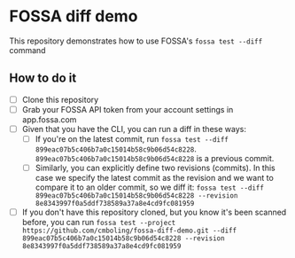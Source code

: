 # FOSSA diff demo

This repository demonstrates how to use FOSSA's `fossa test --diff` command

## How to do it

- [ ] Clone this repository
- [ ] Grab your FOSSA API token from your account settings in app.fossa.com
- [ ] Given that you have the CLI, you can run a diff in these ways:
  - [ ] If you're on the latest commit, run `fossa test --diff 899eac07b5c406b7a0c15014b58c9b06d54c8228`. `899eac07b5c406b7a0c15014b58c9b06d54c8228` is a previous commit.
  - [ ] Similarly, you can explicitly define two revisions (commits). In this case we specify the latest commit as the revision and we want to compare it to an older commit, so we diff it: `fossa test --diff 899eac07b5c406b7a0c15014b58c9b06d54c8228 --revision 8e8343997f0a5ddf738589a37a8e4cd9fc081959`
- [ ] If you don't have this repository cloned, but you know it's been scanned before, you can run `fossa test --project https://github.com/cmboling/fossa-diff-demo.git --diff 899eac07b5c406b7a0c15014b58c9b06d54c8228 --revision 8e8343997f0a5ddf738589a37a8e4cd9fc081959`
